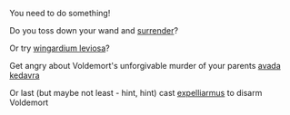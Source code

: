 You need to do something!

Do you toss down your wand and [surrender](magicaladventure/surrender/surrender.md)?

Or try [wingardium leviosa](magicaladventure/wingardium_leviosa/wingardium_leviosa.md)?

Get angry about Voldemort's unforgivable murder of your parents [avada kedavra](magicaladventure/avada_kedavra/avada_kedavra.md)

Or last (but maybe not least - hint, hint) cast [expelliarmus](magicaladventure/expelliarmus/expelliarmus.md) to disarm Voldemort